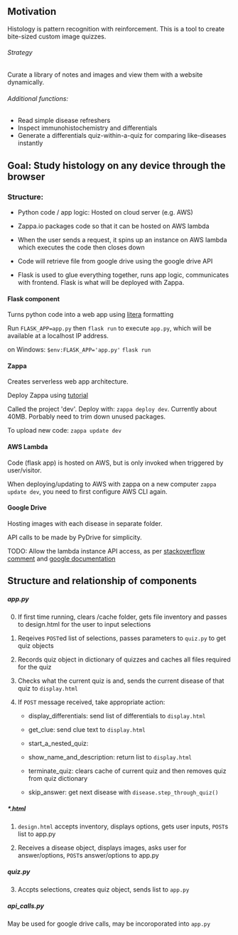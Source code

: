 
## Motivation

Histology is pattern recognition with reinforcement. This is a tool to create bite-sized custom image quizzes. 

###### Strategy

Curate a library of notes and images and view them with a website dynamically.

###### Additional functions: 
- Read simple disease refreshers
- Inspect immunohistochemistry and differentials
- Generate a differentials quiz-within-a-quiz for comparing like-diseases instantly

## Goal: Study histology on any device through the browser

### Structure:

- Python code / app logic: Hosted on cloud server (e.g. AWS)

- Zappa.io packages code so that it can be hosted on AWS lambda

- When the user sends a request, it spins up an instance on AWS lambda which executes the code then closes down

- Code will retrieve file from google drive using the google drive API

- Flask is used to glue everything together, runs app logic, communicates with frontend. Flask is what will be deployed with Zappa.


#### Flask component

Turns python code into a web app using [litera](https://bootswatch.com/litera/) formatting

 Run `FLASK_APP=app.py` then `flask run` to execute `app.py`, which will be available at a localhost IP address.

on Windows: `$env:FLASK_APP='app.py'` `flask run`


#### Zappa

Creates serverless web app architecture.

Deploy Zappa using [tutorial](https://www.viget.com/articles/building-a-simple-api-with-amazon-lambda-and-zappa/)

Called the project 'dev'. Deploy with: `zappa deploy dev`. Currently about 40MB. Porbably need to trim down unused packages.

To upload new code: `zappa update dev`


#### AWS Lambda

Code (flask app) is hosted on AWS, but is only invoked when triggered by user/visitor.

When deploying/updating to AWS with zappa on a new computer `zappa update dev`, you need to first configure AWS CLI again.

#### Google Drive

Hosting images with each disease in separate folder.

API calls to be made by PyDrive for simplicity.

TODO: Allow the lambda instance API access, as per [stackoverflow comment](https://stackoverflow.com/questions/42170504/how-to-oauth-google-api-from-lambda-aws) and [google documentation](https://developers.google.com/identity/protocols/OAuth2ServiceAccount)

## Structure and relationship of components

##### app.py

0. If first time running, clears /cache folder, gets file inventory and passes to design.html for the user to input selections

2. Reqeives `POST`ed list of selections, passes parameters to `quiz.py` to get quiz objects

4. Records quiz object in dictionary of quizzes and caches all files required for the quiz

5. Checks what the current quiz is and, sends the current disease of that quiz to `display.html`

7. If `POST` message received, take appropriate action:

    - display_differentials: send list of differentials to `display.html`

    - get_clue: send clue text to `display.html`

    - start_a_nested_quiz: 

    - show_name_and_description: return list to `display.html`

    - terminate_quiz: clears cache of current quiz and then removes quiz from quiz dictionary

    - skip_answer: get next disease with `disease.step_through_quiz()`


##### *.html 

1. `design.html` accepts inventory, displays options, gets user inputs, `POST`s list to app.py 

6. Receives a disease object, displays images, asks user for answer/options, `POST`s answer/options to app.py

##### quiz.py 

3. Accpts selections, creates quiz object, sends list to `app.py`

##### api_calls.py 

May be used for google drive calls, may be incoroporated into `app.py`




